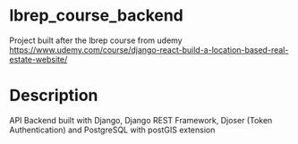 # lbrep_course_backend
Project built after the lbrep course from udemy https://www.udemy.com/course/django-react-build-a-location-based-real-estate-website/

# Description
API Backend built with Django, Django REST Framework, Djoser (Token Authentication) and PostgreSQL with postGIS extension
